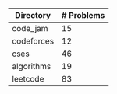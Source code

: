 | Directory | # Problems |
| --------- | ---------- |
| code_jam | 15 |
| codeforces | 12 |
| cses | 46 |
| algorithms | 19 |
| leetcode | 83 |
